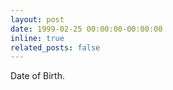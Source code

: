```yaml
---
layout: post
date: 1999-02-25 00:00:00-00:00:00
inline: true
related_posts: false
---
```


Date of Birth.
